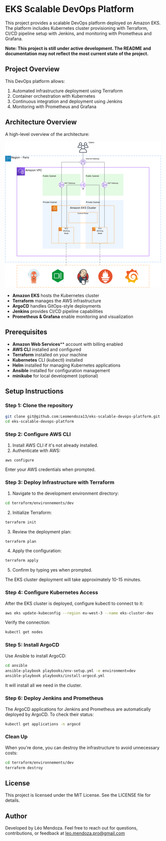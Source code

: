 # EKS Scalable DevOps Platform

This project provides a scalable DevOps platform deployed on Amazon EKS. The platform includes Kubernetes cluster provisioning with Terraform, CI/CD pipeline setup with Jenkins, and monitoring with Prometheus and Grafana.

**Note: This project is still under active development. The README and documentation may not reflect the most current state of the project.**

## Project Overview

This DevOps platform allows:

1. Automated infrastructure deployment using Terraform
2. Container orchestration with Kubernetes
3. Continuous integration and deployment using Jenkins
4. Monitoring with Prometheus and Grafana

## Architecture Overview

A high-level overview of the architecture:

![EKS Scalable DevOps Platform Diagram](assets/eks_scalable_devops_platform_diagram.svg) 

- **Amazon EKS** hosts the Kubernetes cluster
- **Terraform** manages the AWS infrastructure
- **ArgoCD** handles GitOps-style deployments
- **Jenkins** provides CI/CD pipeline capabilities
- **Prometheus & Grafana** enable monitoring and visualization

## Prerequisites

- **Amazon Web Services**** account with billing enabled
- **AWS CLI** installed and configured
- **Terraform** installed on your machine
- **Kubernetes** CLI (kubectl) installed
- **Helm** installed for managing Kubernetes applications
- **Ansible** installed for configuration management
- **minikube** for local development (optional)

## Setup Instructions

### Step 1: Clone the repository

```bash
git clone git@github.com:Leomendoza13/eks-scalable-devops-platform.git
cd eks-scalable-devops-platform
```

### Step 2: Configure AWS CLI

1. Install AWS CLI if it's not already installed.
2. Authenticate with AWS:

```bash
aws configure
```

Enter your AWS credentials when prompted.

### Step 3: Deploy Infrastructure with Terraform

1. Navigate to the development environment directory:

```bash
cd terraform/environnements/dev
```

2. Initialize Terraform:

```bash
terraform init
```

3. Review the deployment plan:

```bash
terraform plan
```

4. Apply the configuration:

```bash
terraform apply
```

5. Confirm by typing yes when prompted.

The EKS cluster deployment will take approximately 10-15 minutes.

### Step 4: Configure Kubernetes Access

After the EKS cluster is deployed, configure kubectl to connect to it:

```bash
aws eks update-kubeconfig --region eu-west-3 --name eks-cluster-dev
```

Verify the connection:

```bash
kubectl get nodes
```

### Step 5: Install ArgoCD

Use Ansible to install ArgoCD:

```bash
cd ansible
ansible-playbook playbooks/env-setup.yml -e environment=dev
ansible-playbook playbooks/install-argocd.yml
```

It will install all we need in the cluster.

### Step 6: Deploy Jenkins and Prometheus

The ArgoCD applications for Jenkins and Prometheus are automatically deployed by ArgoCD.
To check their status:

```bash
kubectl get applications -n argocd
```

### Clean Up

When you're done, you can destroy the infrastructure to avoid unnecessary costs:

```bash
cd terraform/environnements/dev
terraform destroy
```

## License

This project is licensed under the MIT License. See the LICENSE file for details.

## Author

Developed by Léo Mendoza. Feel free to reach out for questions, contributions, or feedback at leo.mendoza.pro@gmail.com